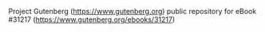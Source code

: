 Project Gutenberg (https://www.gutenberg.org) public repository for eBook #31217 (https://www.gutenberg.org/ebooks/31217)
